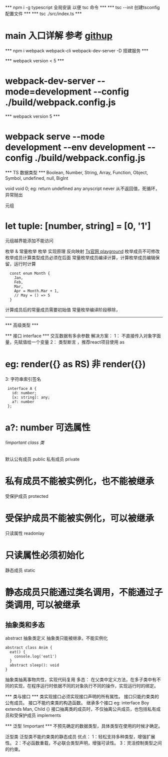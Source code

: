 
***  npm i -g typescript 全局安装 以便 tsc 命令 ***
*** tsc --init 创建tsconfig 配置文件 ***
*** tsc ./src/index.ts ***
#  main 入口详解 参考  [githup](https://github.com/SunshowerC/blog/issues/8)

*** npm i webpack webpack-cli webpack-dev-server -D  搭建服务 ***

*** webpack version < 5  ***
# webpack-dev-server --mode=development --config ./build/webpack.config.js

*** webpack version 5  ***
# webpack serve --mode development --env development --config ./build/webpack.config.js


*** TS 数据类型 ***
Boolean, Number, String, Array, Function, Object, Symbol, undefined, null, BigInt

void  void 0; eg: return undefined
any   anyscript
never  从不返回值，死循环，异常抛出

元组
# let tuple: [number, string] = [0, '1']
元组越界能添加不能访问

枚举 & 常量枚举
枚举 实现原理 反向映射
[Ts官网 playground](https://www.typescriptlang.org/play)
枚举成员不可修改
枚举成员计算类型成员必须在后面
常量枚举成员编译计算，计算枚举成员编辑保留，运行时计算
```
  const enum Month {
    Jan,
    Feb,
    Mar,
    Apr = Month.Mar + 1,
    // May = () => 5
  }
```
计算成员后的常量成员需要初始值
常量枚举编译阶段移除，

------

 *** 高级类型 ***

*** 接口 interface ***
 交互数据有多余参数
 解决方案：
 1： 不直接传入对象字面量，先赋值给一个变量
 2： 类型断言 ，推荐react项目使用 as
 # eg:  render({} as RS) 非 render(<RS>{})

 3:  字符串索引签名
```
 interface A {
   id: number;
   [x: string]: any;
   a?: number
 };
```
# a?: number  可选属性

###### !important  class 类
默认公有成员 public
私有成员    private
# 私有成员不能被实例化，也不能被继承
受保护成员  protected
# 受保护成员不能被实例化，可以被继承
只读属性    readonlay
# 只读属性必须初始化
静态成员    static
# 静态成员只能通过类名调用，不能通过子类调用, 可以被继承

## 抽象类和多态
abstract  抽象类定义
抽象类只能被继承，不能实例化

```
abstract class Anim {
  eat() {
    console.log('eat1')
  }
  abstract sleep(): void
}
```

抽象类抽离事物共性，实现代码复用
多态： 在父类中定义方法，在多子类中有不同的实现，在程序运行时依据不同的对象执行不同的操作，实现运行时的绑定。

*** 类与接口 ***
类实现接口必须实现接口声明的所有属性。
接口只能约束类的公有成员。
接口不能约束类的构造函数。
继承多个接口 eg: interface Boy extends Man, Child {}
接口抽离类的成员时，不仅抽离公共成员，也包括私有成员和受保护成员
implements

*** 泛型  !important ***
不预先确定的数据类型，具体类型在使用的时候才确定。

泛型类
泛型类不能约束类的静态成员
优点：
1：轻松支持多种类型，增强扩展性。
2：不必函数重载，不必联合类型声明，增强可读性。
3：灵活控制类型之间的约束。
